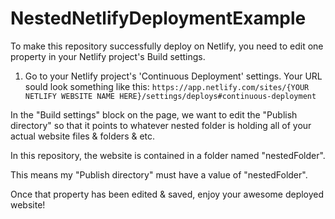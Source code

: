 # NestedNetlifyDeploymentExample

To make this repository successfully deploy on Netlify, you need to edit one property in your Netlify project's Build settings.

1. Go to your Netlify project's 'Continuous Deployment' settings. Your URL sould look something like this:
`https://app.netlify.com/sites/{YOUR NETLIFY WEBSITE NAME HERE}/settings/deploys#continuous-deployment`

In the "Build settings" block on the page, we want to edit the "Publish directory" so that it points to whatever nested folder is holding all of your actual website files & folders & etc.

In this repository, the website is contained in a folder named "nestedFolder".

This means my "Publish directory" must have a value of "nestedFolder".

Once that property has been edited & saved, enjoy your awesome deployed website!
